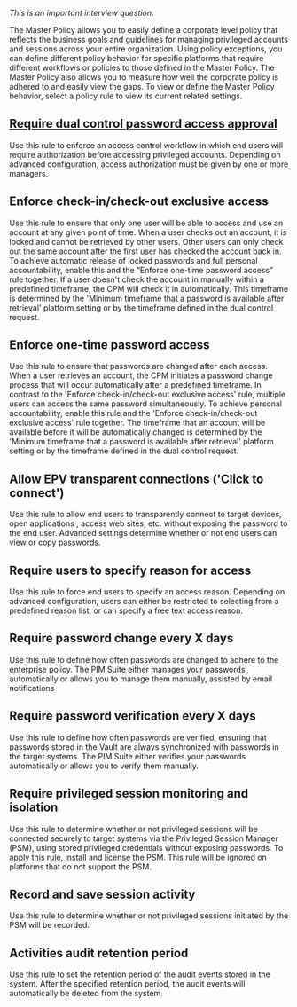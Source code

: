 *This is an important interview question.*

The Master Policy allows you to easily define a corporate level policy that reflects the business goals and guidelines for managing privileged accounts and sessions across your entire organization. Using policy exceptions, you can define different policy behavior for specific platforms that require different workflows or policies to those defined in the Master Policy. The Master Policy also allows you to measure how well the corporate policy is adhered to and easily view the gaps. To view or define the Master Policy behavior, select a policy rule to view its current related settings.

## [Require dual control password access approval](Dual%20Access%20Control.md)

Use this rule to enforce an access control workflow in which end users will require authorization before accessing privileged accounts. Depending on advanced configuration, access authorization must be given by one or more managers.

## Enforce check-in/check-out exclusive access
 
Use this rule to ensure that only one user will be able to access and use an account at any given point of time. When a user checks out an account, it is locked and cannot be retrieved by other users. Other users can only check out the same account after the first user has checked the account back in. To achieve automatic release of locked passwords and full personal accountability, enable this and the “Enforce one-time password access” rule together. If a user doesn't check the account in manually within a predefined timeframe, the CPM will check it in automatically. This timeframe is determined by the 'Minimum timeframe that a password is available after retrieval' platform setting or by the timeframe defined in the dual control request.

## Enforce one-time password access
 
Use this rule to ensure that passwords are changed after each access. When a user retrieves an account, the CPM initiates a password change process that will occur automatically after a predefined timeframe. In contrast to the 'Enforce check-in/check-out exclusive access' rule, multiple users can access the same password simultaneously. To achieve personal accountability, enable this rule and the 'Enforce check-in/check-out exclusive access' rule together. The timeframe that an account will be available before it will be automatically changed is determined by the 'Minimum timeframe that a password is available after retrieval' platform setting or by the timeframe defined in the dual control request.

## Allow EPV transparent connections ('Click to connect')
 
Use this rule to allow end users to transparently connect to target devices, open applications , access web sites, etc. without exposing the password to the end user. Advanced settings determine whether or not end users can view or copy passwords.

## Require users to specify reason for access
 
Use this rule to force end users to specify an access reason. Depending on advanced configuration, users can either be restricted to selecting from a predefined reason list, or can specify a free text access reason.

## Require password change every X days
 
Use this rule to define how often passwords are changed to adhere to the enterprise policy. The PIM Suite either manages your passwords automatically or allows you to manage them manually, assisted by email notifications

## Require password verification every X days
 
Use this rule to define how often passwords are verified, ensuring that passwords stored in the Vault are always synchronized with passwords in the target systems. The PIM Suite either verifies your passwords automatically or allows you to verify them manually.

## Require privileged session monitoring and isolation
 
Use this rule to determine whether or not privileged sessions will be connected securely to target systems via the Privileged Session Manager (PSM), using stored privileged credentials without exposing passwords. To apply this rule, install and license the PSM. This rule will be ignored on platforms that do not support the PSM.

## Record and save session activity
 
Use this rule to determine whether or not privileged sessions initiated by the PSM will be recorded.

## Activities audit retention period
 
Use this rule to set the retention period of the audit events stored in the system. After the specified retention period, the audit events will automatically be deleted from the system.

